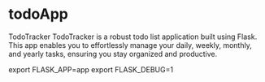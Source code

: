 # todoApp
TodoTracker
TodoTracker is a robust todo list application built using Flask. This app enables you to effortlessly manage your daily, weekly, monthly, and yearly tasks, ensuring you stay organized and productive.

export FLASK_APP=app
export FLASK_DEBUG=1
